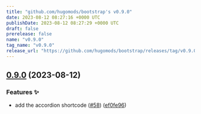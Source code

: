 ```yaml
---
title: "github.com/hugomods/bootstrap's v0.9.0"
date: 2023-08-12 08:27:16 +0000 UTC
publishDate: 2023-08-12 08:27:29 +0000 UTC
draft: false
prerelease: false
name: "v0.9.0"
tag_name: "v0.9.0"
release_url: "https://github.com/hugomods/bootstrap/releases/tag/v0.9.0"
---
```


## [0.9.0](https://github.com/hugomods/bootstrap/compare/v0.8.1...v0.9.0) (2023-08-12)


### Features ✨

* add the accordion shortcode ([#58](https://github.com/hugomods/bootstrap/issues/58)) ([ef0fe96](https://github.com/hugomods/bootstrap/commit/ef0fe96557f9a63deb37fa0cb846f26a80d5db21))
